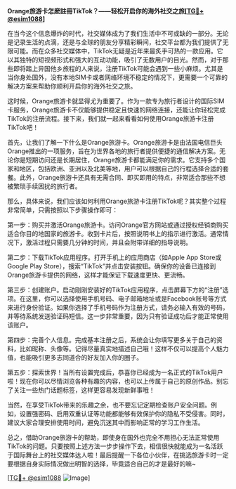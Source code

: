 **Orange旅游卡怎麽註冊TikTok？——轻松开启你的海外社交之旅[[TG💪+ @esim1088](https://t.me/s/esim1088)]**

在当今这个信息爆炸的时代，社交媒体成为了我们生活中不可或缺的一部分。无论是记录生活的点滴，还是与全球的朋友分享精彩瞬间，社交平台都为我们提供了无限可能。而在众多社交媒体中，TikTok无疑是近年来最炙手可热的一款应用。它以其独特的短视频形式和强大的互动功能，吸引了无数用户的目光。然而，对于那些即将踏上异国他乡旅程的人来说，注册TikTok可能会遇到一些小麻烦。尤其是当你身处国外，没有本地SIM卡或者网络环境不稳定的情况下，更需要一个可靠的解决方案来帮助你顺利开启你的海外社交之旅。

这时候，Orange旅游卡就显得尤为重要了。作为一款专为旅行者设计的国际SIM卡服务，Orange旅游卡不仅能够提供稳定且快速的网络连接，还能让你轻松完成TikTok的注册流程。接下来，我们就一起来看看如何使用Orange旅游卡注册TikTok吧！

首先，让我们了解一下什么是Orange旅游卡。Orange旅游卡是由法国电信巨头Orange推出的一项服务，旨在为世界各地的旅行者提供便捷的通信解决方案。无论你是短期访问还是长期居住，Orange旅游卡都能满足你的需求。它支持多个国家和地区，包括欧洲、亚洲以及北美等地，用户可以根据自己的行程选择合适的套餐。此外，Orange旅游卡还具有无需合同、即买即用的特点，非常适合那些不想被繁琐手续困扰的旅行者。

那么，具体来说，我们应该如何利用Orange旅游卡注册TikTok呢？其实整个过程非常简单，只需按照以下步骤操作即可：

第一步：购买并激活Orange旅游卡。访问Orange官方网站或通过授权经销商购买适合你目的地国家的旅游卡。收到卡片后，按照说明书上的指示进行激活。通常情况下，激活过程只需要几分钟的时间，并且会附带详细的指导说明。

第二步：下载TikTok应用程序。打开手机上的应用商店（如Apple App Store或Google Play Store），搜索“TikTok”并点击安装按钮。确保你的设备已连接到Orange旅游卡提供的网络，这样才能保证下载速度更快、更流畅。

第三步：创建账户。启动刚刚安装好的TikTok应用程序，点击屏幕下方的“注册”选项。在这里，你可以选择使用手机号码、电子邮箱地址或是Facebook账号等方式来进行身份验证。如果你选择了手机号码作为注册方式，请务必输入有效的号码，并等待系统发送验证码短信。这一步非常重要，因为只有验证成功后才能正常使用该账户。

第四步：完善个人信息。完成基本注册之后，系统会让你填写更多关于自己的资料，比如昵称、头像等。记得尽量真实地描述自己哦！这样不仅可以提高个人魅力值，也能吸引更多志同道合的好友加入你的圈子。

第五步：探索世界！当所有设置完成后，恭喜你已经成为一名正式的TikTok用户啦！现在你可以尽情浏览各种有趣的内容，也可以上传属于自己的原创作品。别忘了关注一些热门话题标签，这样更容易发现新鲜事哦！

当然，在享受TikTok带来的乐趣之余，也不要忘记定期检查账户安全问题。例如，设置强密码、启用双重认证等功能都能够有效保护你的隐私不受侵害。同时，建议大家合理安排使用时间，避免沉迷其中而影响正常的学习工作生活。

总之，借助Orange旅游卡的帮助，即使身在国外也完全不用担心无法正常使用TikTok的问题。只要按照上述方法一步步操作下去，相信很快就能成为一名活跃于国际舞台上的社交媒体达人啦！最后提醒一下各位小伙伴，在挑选旅游卡时一定要根据自身实际情况做出明智的选择，毕竟适合自己的才是最好的嘛~

[[TG💪+ @esim1088](https://t.me/s/esim1088) ![Image](https://i.postimg.cc/4NQfJmqS/Snipaste-2025-05-13-00-14-12.png)]